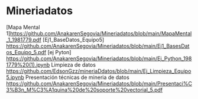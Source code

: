 # Mineriadatos
[Mapa Mental 1]https://github.com/AnakarenSegovia/Mineriadatos/blob/main/MapaMental_1_1981779.pdf
[Ej1_BaseDatos_Equipo5] https://github.com/AnakarenSegovia/Mineriadatos/blob/main/Ej1_BasesDatos_Equipo_5.pdf
[ej Pyton] https://github.com/AnakarenSegovia/Mineriadatos/blob/main/Ej_Python_1981779%20(1).ipynb
Limpieza de datos https://github.com/EdsonGzz/mineriaDdatos/blob/main/Ej_Limpieza_Equipo5.ipynb
Presentación técnicas de mineria de datos https://github.com/AnakarenSegovia/Mineriadatos/blob/main/Presentaci%C3%B3n_M%C3%A1quina%20de%20soporte%20vectorial_5.pdf
